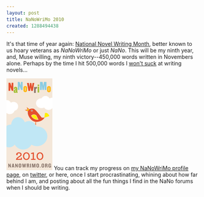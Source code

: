 ```yaml
---
layout: post
title: NaNoWriMo 2010
created: 1288494438
---
```

It's that time of year again: [National Novel Writing Month](http://www.nanowrimo.org/), better known to us hoary veterans as *NaNoWriMo* or just *NaNo*.  This will be my ninth year, and, Muse willing, my ninth victory--450,000 words written in Novembers alone.  Perhaps by the time I hit 500,000 words I [won't suck](http://powazek.com/posts/2454) at writing novels...

![nano 2010 participant](/files/pictures/nanowrimo_06_120x240-2010-participant.png)  You can track my progress on [my NaNoWriMo profile page](http://www.nanowrimo.org/eng/user/4573), on [twitter](http://twitter.com/mcdemarco), or here, once I start procrastinating, whining about how far behind I am, and posting about all the fun things I find in the NaNo forums when I should be writing.  
